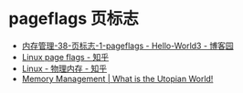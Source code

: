 # pageflags 页标志

- [内存管理-38-页标志-1-pageflags - Hello-World3 - 博客园](https://www.cnblogs.com/hellokitty2/p/18528107)
- [Linux page flags - 知乎](https://zhuanlan.zhihu.com/p/713935921)
- [Linux - 物理内存 - 知乎](https://zhuanlan.zhihu.com/p/664104444)
- [Memory Management | What is the Utopian World!](https://utopianfuture.github.io/kernel/Memory-Management.html)
